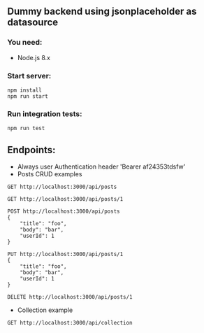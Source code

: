 ## Dummy backend using jsonplaceholder as datasource

### You need:
* Node.js 8.x

### Start server:
```
npm install
npm run start
```

### Run integration tests:
```
npm run test
```

## Endpoints:
* Always user Authentication header 'Bearer af24353tdsfw'
* Posts CRUD examples
```
GET http://localhost:3000/api/posts
```
```
GET http://localhost:3000/api/posts/1
```
```
POST http://localhost:3000/api/posts
{
    "title": "foo",
    "body": "bar",
    "userId": 1
}
```
```
PUT http://localhost:3000/api/posts/1
{
    "title": "foo",
    "body": "bar",
    "userId": 1
}
```
```
DELETE http://localhost:3000/api/posts/1
```
* Collection example
```
GET http://localhost:3000/api/collection
```
